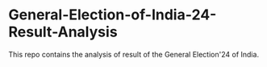 # General-Election-of-India-24-Result-Analysis
This repo contains the analysis of result of the General Election'24 of India. 
